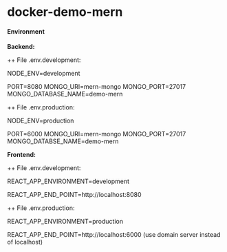 # docker-demo-mern

#### Environment

**Backend:** 

++ File .env.development:

NODE_ENV=development

PORT=8080
MONGO_URI=mern-mongo
MONGO_PORT=27017
MONGO_DATABASE_NAME=demo-mern

++ File .env.production:

NODE_ENV=production

PORT=6000
MONGO_URI=mern-mongo
MONGO_PORT=27017
MONGO_DATABSE_NAME=demo-mern

**Frontend:**

++ File .env.development:

REACT_APP_ENVIRONMENT=development

REACT_APP_END_POINT=http://localhost:8080

++ File .env.production:

REACT_APP_ENVIRONMENT=production

REACT_APP_END_POINT=http://localhost:6000 (use domain server instead of localhost)
